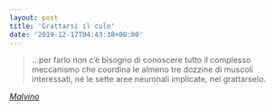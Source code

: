 ```yaml
---
layout: post
title: 'Grattarsi il culo'
date: '2019-12-17T04:43:38+00:00'
---
```


> …per farlo non c’è bisogno di conoscere tutto il complesso meccanismo che coordina le almeno tre dozzine di muscoli interessati, né le sette aree neuronali implicate, nel grattarselo.

<cite>[Malvino](https://malvinodue.blogspot.com/2019/12/blog-post.html)</cite>